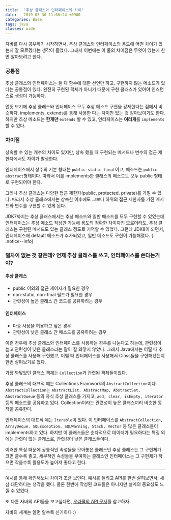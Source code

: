 ```yaml
---
title:  "추상 클래스와 인터페이스의 차이"
date:   2019-05-30 11:08:24 +0900
categories: Base
tags: java
classes: wide
---
```


자바를 다시 공부하기 시작하면서, 추상 클래스와 인터페이스의 용도에 어떤 차이가 있는지 잘 모르겠다는 생각이 들었다. 그래서 이번에는 이 둘의 차이점은 무엇이 있는지 한번 알아보려고 한다.  
  
### 공통점
추상 클래스와 인터페이스는 둘 다 함수에 대한 선언만 하고, 구현하지 않는 메소드가 있다는 공통점이 있다. 완전히 구현된 객체가 아니기 때문에 구현 클래스가 있어야 인스턴스로 생성이 가능하다.  
  
언뜻 보기에 추상 클래스와 인터페이스 모두 추상 메소드 구현을 강제한다는 점에서 비슷하다. implements, extends를 통해 사용한 다는 차이만 있는 것 같아보이기도 한다. 하지만 추상 메소드는 **한개만** `extends` 할 수 있고, 인터페이스는 **여러개**를 `implements`할 수 있다.  

### 차이점
상속할 수 있는 개수의 차이도 있지만, 상속 했을 때 구현되는 메서드나 변수의 접근 제한자에서도 차이가 발생한다. 

인터페이스에서 상수의 기본 형태는 `public static final`이고, 메소드는 `public abstract`형태이다. 따라서 이를 implements한 클래스의 메소드도 모두 public 형태로 구현되어야 한다.  

그러나 추상 클래스는 다양한 접근 제한자(public, protected, private)를 가질 수 있다. 따라서 추상 클래스에서는 상속한 이후에도 그보다 하위의 접근 제한자를 가진 메서드와 변수를 구현할 수 있게 된다. 
  
JDK7까지는 추상 클래스에서는 추상 메소드와 일반 메소드를 모두 구현할 수 있었는데 인터페이스는 추상 메소드 작성만 가능해 용도의 정확한 차이까진 모르더라도, 추상 클래스는 구현된 메서드도 있는 클래스 정도로 기억할 수 있었다. 그런데 JDK8이 되면서, 인터페이스에 default 메소드가 추가되었고, 일반 메소드도 구현이 가능해졌다. 
{: .notice--info}
  
### 별차이 없는 것 같은데? 언제 추상 클래스를 쓰고, 인터페이스를 쓴다는거야?
#### 추상 클래스
- public 이외의 접근 제어자가 필요한 경우
- non-static, non-final 필드가 필요한 경우
- 관련성이 높은 클래스 간 코드를 공유하려는 경우

#### 인터페이스
- 다중 사용을 허용하고 싶은 경우
- 관련성이 낮은 클래스 간 메소드를 공유하려는 경우  
  
이런 경우에 추상 클래스와 인터페이스를 사용하는 경우를 나눈다고 하는데, 관련성이 높고 관련성이 낮은 클래스라는 말이 잘 와닿지 않았다. 그래서 Java에서는 어떨 때 추상 클래스를 사용해 구현했고, 어떨 때 인터페이스를 사용해서 Class들을 구현해놨는지 한번 살펴보기로 했다. 

가장 와닿았던 클래스 객체는 `Collection`과 관련된 객체들이었다.  

추상 클래스의 대표적 예는 Collections Framwork의 `AbstractCollection`이다.  
`AbstractCollection`는 `AbstractList, AbstractMap, AbstractSet, AbstractQueue` 등의 자식 추상 클래스를 가지고, `add, clear, isEmpty, iterator` 등의 메소드를 공유하고 있다. Collection이라는 관련성이 높은 클래스끼리 비슷한 동작을 공유한다.  
  
인터페이스의 대표적 예는 `Iterable`이 있다. 이 인터페이스를 `AbstractCollection, ArrayDeque, SQLException, SQLWarning, Stack, Vector` 등 많은 클래스들이 implements하고 있다. 하지만 이 클래스들은 순차적으로 데이터가 필요하다는 특징 외에는 관련이 없는 클래스로, 관련성이 낮은 클래스들이다.   
  
이러한 특징 때문에 공통적인 속성들을 모아놓은 클래스인 추상 클래스는 그 구현체가 크면 클수록 좋고, 세부적인 속성들을 부여하는 클래스인 인터페이스는 그 구현체가 작으면 작을수록 활용도가 높아져 좋다고 한다. 

___
  
예시를 통해 확인해보니 차이가 조금 보인다. 예시를 들려고 API를 한번 살펴보면서, 새삼 대단하다는 생각을 했다. 물론 한번에 작성된 코드들은 아니지만 설계의 중요성도 느낄 수 있었다.  

또 다른 자바의 API들을 보고싶다면, [오라클의 API 문서](https://docs.oracle.com/en/java/javase/11/)를 참고하자.
  
자바의 세계는 알면 알수록 신기하다 :)  
